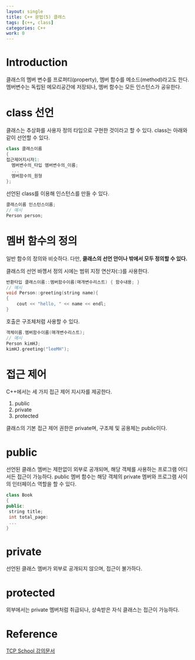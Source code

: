```yaml
---
layout: single
title: C++ 문법(5) 클래스
tags: [c++, class]
categories: C++
work: 0
---
```

# Introduction
클래스의 멤버 변수를 프로퍼티(property), 멤버 함수를 메소드(method)라고도 한다.
멤버변수는 독립된 메모리공간에 저장되나, 멤버 함수는 모든 인스턴스가 공유한다.

# class 선언
클래스는 추상화를 사용자 정의 타입으로 구현한 것이라고 할 수 있다.
class는 아래와 같이 선언할 수 있다.

```cpp
class 클래스이름
{
접근제어지시자1:
  멤버변수의_타입 멤버변수의_이름;
  ...
  멤버함수의_원형
};
```

선언된 class를 이용해 인스턴스를 만들 수 있다.
```cpp
클래스이름 인스턴스이름;
// 예시
Person person;
```
# 멤버 함수의 정의
일반 함수의 정의와 비슷하다. 다만, **클래스의 선언 안이나 밖에서 모두 정의할 수 있다.**

클래스의 선언 바껭서 정의 시에는 범위 지정 연산자(::)를 사용한다.
```cpp
반환타입 클래스이름::멤버함수이름(매개변수리스트) { 함수내용; }
// 예시
void Person::greeting(string name){
{
    cout << "hello, " << name << endl; 
}
```

호출은 구조체처럼 사용할 수 있다.
```cpp
객체이름.멤버함수이름(매개변수리스트);
// 예시
Person kimHJ;
kimHJ.greeting("leeMH");
```

# 접근 제어
C++에서는 세 가지 접근 제어 지시자를 제공한다.
1. public
2. private
3. protected

클래스의 기본 접근 제어 권한은 private며, 구조체 및 공용체는 public이다.

# public
선언된 클래스 멤버는 제한없이 외부로 공개되며, 해당 객체를 사용하는 프로그램 어디서든 접근이 가능하다.
public 멤버 함수는 해당 객체의 private 멤버와 프로그램 사이의 인터페이스 역할을 할 수 있다. 
```cpp
class Book
{
public:
 string title;
 int total_page:
 ...
}
```
# private 
선언된 클래스 멤버가 외부로 공개되지 않으며, 접근이 불가하다.

# protected
외부에서는 private 멤버처럼 취급되나, 상속받은 자식 클래스는 접근이 가능하다.


# Reference
[TCP School 강의문서](http://www.tcpschool.com/cpp/cpp_class_intro)  


